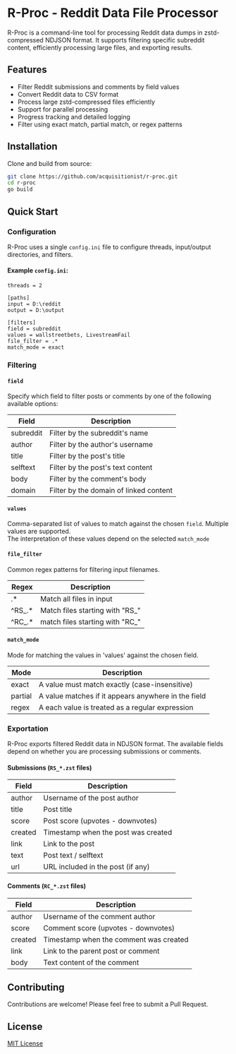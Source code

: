 # R-Proc - Reddit Data File Processor

R-Proc is a command-line tool for processing Reddit data dumps in zstd-compressed NDJSON format. It supports filtering specific subreddit content, efficiently processing large files, and exporting results.

## Features

- Filter Reddit submissions and comments by field values
- Convert Reddit data to CSV format
- Process large zstd-compressed files efficiently
- Support for parallel processing
- Progress tracking and detailed logging
- Filter using exact match, partial match, or regex patterns

## Installation

Clone and build from source:

```bash
git clone https://github.com/acquisitionist/r-proc.git
cd r-proc
go build
```

## Quick Start

### Configuration

R-Proc uses a single `config.ini` file to configure threads, input/output directories, and filters.  

#### Example `config.ini`:

```
threads = 2

[paths]
input = D:\reddit
output = D:\output

[filters]
field = subreddit
values = wallstreetbets, LivestreamFail
file_filter = .*
match_mode = exact
```

### Filtering

#### `field`

Specify which field to filter posts or comments by one of the following available options:

| Field      | Description                         |
|------------|-------------------------------------|
| subreddit  | Filter by the subreddit's name      |
| author     | Filter by the author's username     |
| title      | Filter by the post's title          |
| selftext   | Filter by the post's text content   |
| body       | Filter by the comment's body        |
| domain     | Filter by the domain of linked content |

#### `values`

Comma-separated list of values to match against the chosen `field`. Multiple values are supported.  
The interpretation of these values depend on the selected `match_mode`

#### `file_filter`

Common regex patterns for filtering input filenames.

| Regex      | Description                         |
|------------|-------------------------------------|
| .*         | Match all files in input            |
| ^RS_.*     | Match files starting with "RS_"     |
| ^RC_.*      | match files starting with "RC_"    |

#### `match_mode`

Mode for matching the values in 'values' against the chosen field.

| Mode       | Description                         |
|------------|-------------------------------------|
| exact      | A value must match exactly (case-insensitive)             |
| partial    | A value matches if it appears anywhere in the field      |
| regex      | A each value is treated as a regular expression     |

### Exportation

R-Proc exports filtered Reddit data in NDJSON format. The available fields depend on whether you are processing submissions or comments.

#### Submissions (`RS_*.zst` files)

| Field   | Description                        |
|---------|------------------------------------|
| author  | Username of the post author        |
| title   | Post title                         |
| score   | Post score (upvotes - downvotes)  |
| created | Timestamp when the post was created|
| link    | Link to the post                   |
| text    | Post text / selftext               |
| url     | URL included in the post (if any) |

#### Comments (`RC_*.zst` files)

| Field   | Description                        |
|---------|------------------------------------|
| author  | Username of the comment author     |
| score   | Comment score (upvotes - downvotes)|
| created | Timestamp when the comment was created|
| link    | Link to the parent post or comment |
| body    | Text content of the comment        |

## Contributing

Contributions are welcome! Please feel free to submit a Pull Request.

## License

[MIT License](LICENSE)
